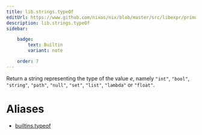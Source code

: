 ```yaml
---
title: lib.strings.typeOf
editUrl: https://www.github.com/nixos/nix/blob/master/src/libexpr/primops.cc
description: lib.strings.typeOf
sidebar:

    badge:
        text: Builtin
        variant: note

    order: 7
---
```


Return a string representing the type of the value *e*, namely
`"int"`, `"bool"`, `"string"`, `"path"`, `"null"`, `"set"`,
`"list"`, `"lambda"` or `"float"`.


# Aliases

- [builtins.typeof](/nix-doc-comments/reference/builtins/builtins-typeof)


